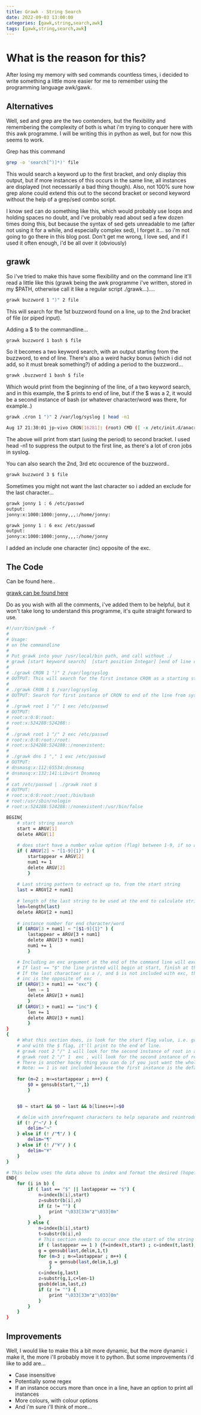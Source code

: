 ```yaml
---
title: Grawk - String Search
date: 2022-09-03 13:00:00
categories: [gawk,string,search,awk]
tags: [gawk,string,search,awk]
---
```


# What is the reason for this?

After losing my memory with sed commands countless times, i decided to write something a little more easier for me to remember using the programming language awk/gawk.

## Alternatives

Well, sed and grep are the two contenders, but the flexibility and remembering the complexity of both is what i'm trying to conquer here with this awk programme. I will be writing this in python as well, but for now this seems to work.

Grep has this command

```bash
grep -o 'search[^)]*)' file
```

This would search a keyword up to the first bracket, and only display this output, but if more instances of this occurs in the same line, all instances are displayed (not necessarily a bad thing though). Also, not 100% sure how grep alone could extend this out to the second bracket or second keyword without the help of a grep/sed combo script.

I know sed can do something like this, which would probably use loops and holding spaces no doubt, and i've probably read about sed a few dozen times doing this, but because the syntax of sed gets unreadable to me (after not using it for a while, and especially complex sed), I forget it... so i'm not going to go there in this blog post. Don't get me wrong, I love sed, and if I used it often enough, i'd be all over it (obviously)

## grawk

So i've tried to make this have some flexibility and on the command line it'll read a little like this (grawk being the awk programme i've written, stored in my $PATH, otherwise call it like a regular script ./grawk...)....

```bash
grawk buzzword 1 ")" 2 file
```

This will search for the 1st buzzword found on a line, up to the 2nd bracket of file (or piped input).

Adding a $ to the commandline...

```bash
grawk buzzword 1 bash $ file
```

So it becomes a two keyword search, with an output starting from the buzzword, to end of line. There's also a weird hacky bonus (which i did not add, so it must break something?) of adding a period to the buzzword...

```bash
grawk .buzzword 1 bash $ file
```

Which would print from the beginning of the line, of a two keyword search, and in this example, the $ prints to end of line, but if the $ was a 2, it would be a second instance of bash (or whatever character/word was there, for example..)

```bash
grawk .cron 1 ")" 2 /var/log/syslog | head -n1

Aug 17 21:30:01 jp-vivo CRON[16281]: (root) CMD ([ -x /etc/init.d/anacron ] && if [ ! -d /run/systemd/system ]; then /usr/sbin/invoke-rc.d anacron start >/dev/null; fi)
```

The above will print from start (using the period) to second bracket. I used head -n1 to suppress the output to the first line, as there's a lot of cron jobs in syslog. 

You can also search the 2nd, 3rd etc occurence of the buzzword..

```bash
grawk buzzword 3 $ file
```

Sometimes you might not want the last character so i added an exclude for the last character...

```bash
grawk jonny 1 : 6 /etc/passwd
output:
jonny:x:1000:1000:jonny,,,:/home/jonny:

grawk jonny 1 : 6 exc /etc/passwd
output:
jonny:x:1000:1000:jonny,,,:/home/jonny
```

I added an include one character (inc) opposite of the exc.


## The Code

Can be found here..

[grawk can be found here](https://raw.githubusercontent.com/jonnypeace/bashscripts/main/awk-scripts/grawk)

Do as you wish with all the comments, i've added them to be helpful, but it won't take long to understand this programme, it's quite straight forward to use.


```bash
#!/usr/bin/gawk -f
#
# Usage:
# on the commandline
#
# Put grawk into your /usr/local/bin path, and call without ./
# grawk [start keyword search]  [start position Integar] [end of line character/word] [end position integar (or $ for end of line)] ["inc"/"exc" to include 1 or exclude 1 character] file
# 
# ./grawk CRON 1 ")" 2 /var/log/syslog 
# OUTPUT: This will search for the first instance CRON as a starting string up to the second instance of ")" from syslog
# 
# ./grawk CRON 1 $ /var/log/syslog 
# OUTPUT: Search for first instance of CRON to end of the line from syslog
#
# ./grawk root 1 "/" 1 exc /etc/passwd
# OUTPUT:
# root:x:0:0:root:
# root:x:524288:524288::
#
# ./grawk root 1 "/" 2 exc /etc/passwd
# root:x:0:0:root:/root:
# root:x:524288:524288::/nonexistent:
#
# ./grawk dns 1 "," 1 exc /etc/passwd
# OUTPUT:
# dnsmasq:x:112:65534:dnsmasq
# dnsmasq:x:132:141:Libvirt Dnsmasq
# 
# cat /etc/passwd | ./grawk root $
# OUTPUT:
# root:x:0:0:root:/root:/bin/bash
# root:/usr/sbin/nologin
# root:x:524288:524288::/nonexistent:/usr/bin/false

BEGIN{
	# start string search
	start = ARGV[1]
	delete ARGV[1]
	
	# does start have a number value option (flag) between 1-9, if so add a num1 counter to other ARGVs
	if ( ARGV[2] ~ "[1-9]{1}" ) {
		startappear = ARGV[2]
		num1 += 1
		delete ARGV[2]
		}
	
	# Last string pattern to extract up to, from the start string
	last = ARGV[2 + num1]
	
	# length of the last string to be used at the end to calculate string size
	len=length(last)
	delete ARGV[2 + num1]
	
	# instance number for end character/word 
	if (ARGV[3 + num1] ~ "[$1-9]{1}" ) {
		lastappear = ARGV[3 + num1]
		delete ARGV[3 + num1]
		num1 += 1
		}

	# Including an exc argument at the end of the command line will exclude the last character, unless last == "$"
	# If last == "$" the line printed will begin at start, finish at the end of the line.
	# If the last charactaer is a /, and $ is not included with exc, then a search of /home/user/ will turn into /home/user 
	# inc is the opposite of exc
	if (ARGV[3 + num1] == "exc") {
		len -= 1
		delete ARGV[3 + num1]
		}
	if (ARGV[3 + num1] == "inc") {
		len += 1
		delete ARGV[3 + num1]
		}
}
{
	# What this section does, is look for the start flag value, i.e. grawk root 2 $ /etc/passwd will use the second instance root is found in a line,
	# and with the $ flag, it'll print to the end of line.
	# grawk root 2 "/" 1 will look for the second instance of root in a line, and print up to the first "/"
	# grawk root 2 "/" 1  exc , will look for the second instance of root in a line, and print up to the first "/", excluding the last character "/"
	# There is another hacky thing you can do if you just want the whole line, and place a period before the start search and using the $
	# Note: == 1 is not included because the first instance is the default, but the 1 flag is still required
	
	for (m=2 ; m<=startappear ; m++) {
		$0 = gensub(start,"",1)
		}


	$0 ~ start && $0 ~ last && b[lines++]=$0 

	# delim with inrefrequent characters to help separate and reintroduce into final output.
	if (! /"¬"/ ) {
		delim="¬"
	} else if (! /"¶"/ ) {
		delim="¶"
	} else if (! /"¥"/ ) {
		delim="¥"
	}
}

# This below uses the data above to index and format the desired (hopefully) string output.
END{
	for (i in b) {
		if ( last == "$" || lastappear == "$") {
			n=index(b[i],start)
			z=substr(b[i],n)
			if (z != "") {
				print "\033[33m"z"\033[0m"    		
			}    		
		} else {
			n=index(b[i],start)
			t=substr(b[i],n)
			# This section needs to occur once the start of the string has been established, i.e. indexed and substr.
			if ( lastappear == 1 ) {f=index(t,start) ; c=index(t,last); z=substr(t,1,c+len-1) ; if (z != "") print "\033[33m"z"\033[0m" ; continue}
			g = gensub(last,delim,1,t)
			for (m=3 ; m<=lastappear ; m++) {
				g = gensub(last,delim,1,g)
				}
			c=index(g,last)
			z=substr(g,1,c+len-1)
			gsub(delim,last,z)
			if (z != "") {
				print "\033[33m"z"\033[0m"    		
			}
		}
	}
}

```
## Improvements

Well, I would like to make this a bit more dynamic, but the more dynamic i make it, the more i'll probably move it to python. But some improvements i'd like to add are...

* Case insensitive
* Potentially some regex 
* If an instance occurs more than once in a line, have an option to print all instances
* More colours, with colour options
* And i'm sure i'll think of more...
